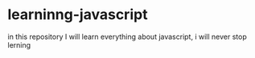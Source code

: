 # learninng-javascript
in this repository I will learn everything  about javascript, i will never stop lerning 
